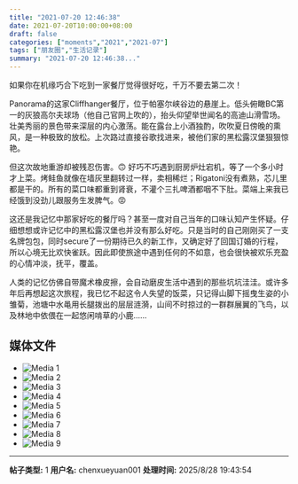 ```yaml
---
title: "2021-07-20 12:46:38"
date: 2021-07-20T10:00:00+08:00
draft: false
categories: ["moments","2021","2021-07"]
tags: ["朋友圈","生活记录"]
summary: "2021-07-20 12:46:38..."
---
```


如果你在机缘巧合下吃到一家餐厅觉得很好吃，千万不要去第二次！

Panorama的这家Cliffhanger餐厅，位于帕塞尔峡谷边的悬崖上。低头俯瞰BC第一的灰狼高尔夫球场（他自己官网上吹的），抬头仰望举世闻名的高迪山滑雪场。壮美秀丽的景色带来深层的内心激荡。能在露台上小酒独酌，吹吹夏日傍晚的熏风，是一种极致的放松。上次路过直接谷歌找进来，被他们家的黑松露汉堡狠狠惊艳。

但这次故地重游却被残忍伤害。🙃  好巧不巧遇到厨房炉灶宕机，等了一个多小时才上菜。烤鲑鱼就像在墙灰里翻转过一样，卖相稀烂；Rigatoni没有煮熟，芯儿里都是干的。所有的菜口味都重到肾衰，不灌个三扎啤酒都咽不下肚。菜端上来我已经饿到没劲儿跟服务生发脾气。😡

这还是我记忆中那家好吃的餐厅吗？甚至一度对自己当年的口味认知产生怀疑。仔细想想或许记忆中的黑松露汉堡也并没有那么好吃。只是当时的自己刚刚买了一支名牌包包，同时secure了一份期待已久的新工作，又确定好了回国订婚的行程，所以心境无比欢快雀跃。因此即使旅途中遇到任何的不如意，也会很快被欢乐充盈的心情冲淡，抚平，覆盖。

人类的记忆仿佛自带魔术橡皮擦，会自动磨皮生活中遇到的那些坑坑洼洼。或许多年后再想起这次旅程，我已忆不起这令人失望的饭菜，只记得山脚下摇曳生姿的小雏菊，池塘中水黾用长腿拨出的层层涟漪，山间不时掠过的一群群展翼的飞鸟，以及林地中依偎在一起悠闲啃草的小鹿……

## 媒体文件

- ![Media 1](/Moments/photos/2021-07-20/202107201246380.jpg)
- ![Media 2](/Moments/photos/2021-07-20/202107201246381.jpg)
- ![Media 3](/Moments/photos/2021-07-20/202107201246382.jpg)
- ![Media 4](/Moments/photos/2021-07-20/202107201246383.jpg)
- ![Media 5](/Moments/photos/2021-07-20/202107201246384.jpg)
- ![Media 6](/Moments/photos/2021-07-20/202107201246385.jpg)
- ![Media 7](/Moments/photos/2021-07-20/202107201246386.jpg)
- ![Media 8](/Moments/photos/2021-07-20/202107201246387.jpg)
- ![Media 9](/Moments/photos/2021-07-20/202107201246388.jpg)

---

**帖子类型:** 1
**用户名:** chenxueyuan001
**处理时间:** 2025/8/28 19:43:54